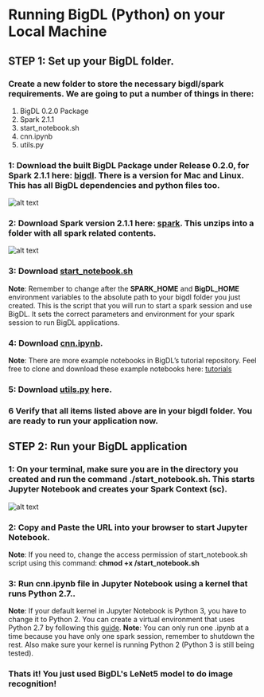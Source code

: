 # Running BigDL (Python) on your Local Machine


## **STEP 1**: Set up your BigDL folder.

### Create a new folder to store the necessary bigdl/spark requirements.  We are going to put a number of things in there:
1) BigDL 0.2.0 Package
2) Spark 2.1.1
3) start_notebook.sh
4) cnn.ipynb
5) utils.py



### 1: Download the built BigDL Package under Release 0.2.0, for Spark 2.1.1 here: [bigdl](https://bigdl-project.github.io/master/#release-download/). There is a version for Mac and Linux.  This has all BigDL dependencies and python files too.
![alt text](https://github.com/dnielsen/vegnonveg/blob/master/python/bigdl_pic.png)




### 2: Download Spark version 2.1.1 here: [spark](https://spark.apache.org/downloads.html). This unzips into a folder with all spark related contents.
![alt text](https://github.com/dnielsen/vegnonveg/blob/master/python/spark_pic.png)


### 3: Download [start_notebook.sh](start_notebook.sh)
**Note**: Remember to change **<path to folder you created>** after the **SPARK_HOME** and **BigDL_HOME** environment variables to the absolute path to your bigdl folder you just created.  This is the script that you will run to start a spark session and use BigDL. It sets the correct parameters and environment for your spark session to run BigDL applications.

### 4: Download [cnn.ipynb](cnn.ipynb).
**Note**:  There are more example notebooks in BigDL’s tutorial repository.  Feel free to clone and download these example notebooks here: [tutorials](https://github.com/intel-analytics/BigDL-Tutorials/tree/branch-0.2/notebooks/neural_networks)

### 5: Download [utils.py](utils.py) here.  

### 6 Verify that all items listed above are in your bigdl folder.  You are ready to run your application now.

## **STEP 2**: Run your BigDL application

### 1: On your terminal, make sure you are in the directory you created and run the command **./start_notebook.sh**. This starts Jupyter Notebook and creates your Spark Context (sc).
![alt text](https://github.com/dnielsen/vegnonveg/blob/master/python/terminal_pic.png)

### 2: Copy and Paste the URL into your browser to start Jupyter Notebook.
**Note**: If you need to, change the access permission of start_notebook.sh script using this command:
**chmod +x <your path>/start_notebook.sh**

### 3: Run cnn.ipynb file in Jupyter Notebook **using a kernel that runs Python 2.7.**.
**Note**: If your default kernel in Jupyter Notebook is Python 3, you have to change it to Python 2.  You can create a virtual environment that uses Python 2.7 by following this [guide](https://uoa-eresearch.github.io/eresearch-cookbook/recipe/2014/11/20/conda/).
**Note**: You can only run one .ipynb at a time because you have only one spark session, remember to shutdown the rest.  Also make sure your kernel is running Python 2 (Python 3 is still being tested).  

### Thats it! You just used BigDL's LeNet5 model to do image recognition!
